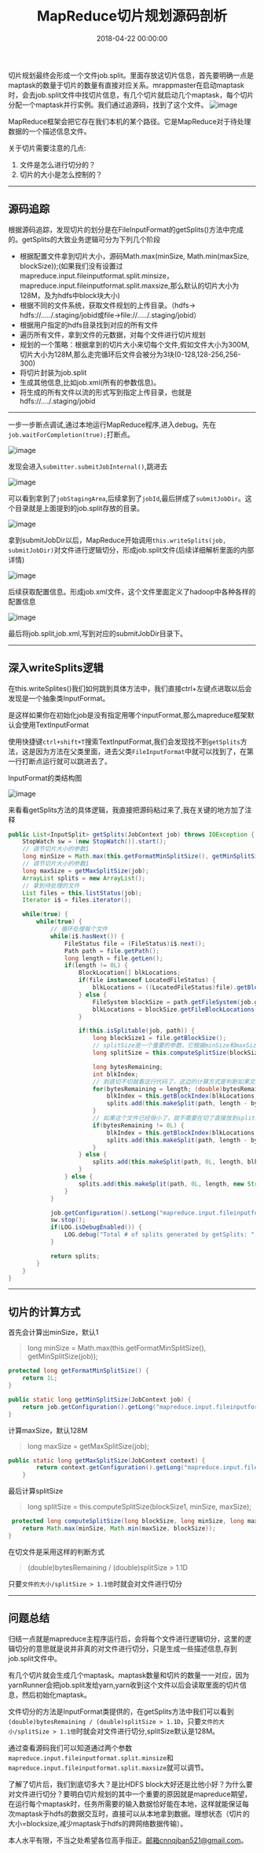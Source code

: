 ﻿---
layout: post
title: MapReduce切片规划源码剖析
date: 2018-04-22 00:00:00
categories: 大数据
tags: MapReduce
---


切片规划最终会形成一个文件job.split。里面存放这切片信息，首先要明确一点是maptask的数量于切片的数量有直接对应关系。mrappmaster在启动maptask时，会去job.split文件中找切片信息，有几个切片就启动几个maptask，每个切片分配一个maptask并行实例。我们通过追源码，找到了这个文件。
![image](https://i.loli.net/2019/07/02/5d1aaf3d1623e18146.jpg)

MapReduce框架会把它存在我们本机的某个路径。它是MapReduce对于待处理数据的一个描述信息文件。

关于切片需要注意的几点:

 1. 文件是怎么进行切分的？
 2. 切片的大小是怎么控制的？


----------


## 源码追踪

根据源码追踪，发现切片的划分是在FileInputFormat的getSplits()方法中完成的。getSplits的大致业务逻辑可分为下列几个阶段

* 根据配置文件拿到切片大小，源码Math.max(minSize, Math.min(maxSize, blockSize));(如果我们没有设置过mapreduce.input.fileinputformat.split.minsize，mapreduce.input.fileinputformat.split.maxsize,那么默认的切片大小为128M，及为hdfs中block块大小)
* 根据不同的文件系统，获取文件规划的上传目录。（hdfs-> hdfs://...../.staging/jobid或file->file://...../.staging/jobid）
* 根据用户指定的hdfs目录找到对应的所有文件
* 遍历所有文件，拿到文件的元数据，对每个文件进行切片规划
* 规划的一个策略：根据拿到的切片大小来切每个文件,假如文件大小为300M,切片大小为128M,那么走完循环后文件会被分为3块(0-128,128-256,256-300)
* 将切片封装为job.split
* 生成其他信息,比如job.xml(所有的参数信息)。
* 将生成的所有文件以流的形式写到指定上传目录，也就是hdfs://..../.staging/jobid


----------

一步一步断点调试,通过本地运行MapReduce程序,进入debug。先在`job.waitForCompletion(true);`打断点。

![image](https://i.loli.net/2019/07/02/5d1aaf4a3e7fb29757.jpg)

发现会进入`submitter.submitJobInternal()`,跳进去

![image](https://i.loli.net/2019/07/02/5d1aaf55c689225911.jpg)

可以看到拿到了`jobStagingArea`,后续拿到了`jobId`,最后拼成了`submitJobDir`。这个目录就是上面提到的job.split存放的目录。

![image](https://i.loli.net/2019/07/02/5d1aaf608a04477982.jpg)

拿到submitJobDir以后，MapReduce开始调用`this.writeSplits(job, submitJobDir)`对文件进行逻辑切分，形成job.split文件(后续详细解析里面的内部详情)

![image](https://i.loli.net/2019/07/02/5d1aaf6f0d49492866.jpg)

后续获取配置信息。形成job.xml文件，这个文件里面定义了hadoop中各种各样的配置信息

![image](https://i.loli.net/2019/07/02/5d1aaf7bc14b539508.jpg)

最后将job.split,job.xml,写到对应的submitJobDir目录下。


----------


## 深入writeSplits逻辑

在this.writeSplites()我们如何跳到具体方法中，我们直接ctrl+左键点进取以后会发现是一个抽象类InputFormat。

是这样如果你在初始化job是没有指定用哪个inputFormat,那么mapreduce框架默认会使用TextInputFormat

使用快捷键`ctrl+shift+T`搜索TextInputFormat,我们会发现找不到`getSplits`方法，这是因为方法在父类里面，进去父类`FileInputFormat`中就可以找到了，在第一行打断点运行就可以跳进去了。

InputFormat的类结构图

![image](https://i.loli.net/2019/07/02/5d1aaf837122867524.jpg)

来看看getSplits方法的具体逻辑，我直接把源码粘过来了,我在关键的地方加了注释

```java
public List<InputSplit> getSplits(JobContext job) throws IOException {
    StopWatch sw = (new StopWatch()).start();
	// 调节切片大小的参数1
    long minSize = Math.max(this.getFormatMinSplitSize(), getMinSplitSize(job));
    // 调节切片大小的参数1        
	long maxSize = getMaxSplitSize(job);
    ArrayList splits = new ArrayList();
    // 拿到待处理的文件
    List files = this.listStatus(job);
    Iterator i$ = files.iterator();

    while(true) {
        while(true) {
	        // 循环处理每个文件
            while(i$.hasNext()) {
                FileStatus file = (FileStatus)i$.next();
                Path path = file.getPath();
                long length = file.getLen();
                if(length != 0L) {
                    BlockLocation[] blkLocations;
                    if(file instanceof LocatedFileStatus) {
                        blkLocations = ((LocatedFileStatus)file).getBlockLocations();
                    } else {
                        FileSystem blockSize = path.getFileSystem(job.getConfiguration());
                        blkLocations = blockSize.getFileBlockLocations(file, 0L, length);
                    }

                    if(this.isSplitable(job, path)) {
                        long blockSize1 = file.getBlockSize();
		                // splitSize是一个重要的参数，它根据minSize和maxSize计算出切片的大小（点进查看计算方式）
                        long splitSize = this.computeSplitSize(blockSize1, minSize, maxSize);

                        long bytesRemaining;
                        int blkIndex;
		                // 到底切不切就看这行代码了，这边的计算方式是判断如果文件的大小比splitSize大的话就对文件进行切分，否则就不要在切了，因为它已经很小了。
                        for(bytesRemaining = length; (double)bytesRemaining / (double)splitSize > 1.1D; bytesRemaining -= splitSize) {
                            blkIndex = this.getBlockIndex(blkLocations, length - bytesRemaining);
                            splits.add(this.makeSplit(path, length - bytesRemaining, splitSize, blkLocations[blkIndex].getHosts(), blkLocations[blkIndex].getCachedHosts()));
                        }
                        // 如果这个文件已经很小了，就不需要在切了直接放到splits中。
                        if(bytesRemaining != 0L) {
                            blkIndex = this.getBlockIndex(blkLocations, length - bytesRemaining);
                            splits.add(this.makeSplit(path, length - bytesRemaining, bytesRemaining, blkLocations[blkIndex].getHosts(), blkLocations[blkIndex].getCachedHosts()));
                        }
                    } else {
                        splits.add(this.makeSplit(path, 0L, length, blkLocations[0].getHosts(), blkLocations[0].getCachedHosts()));
                    }
                } else {
                    splits.add(this.makeSplit(path, 0L, length, new String[0]));
                }
            }

            job.getConfiguration().setLong("mapreduce.input.fileinputformat.numinputfiles", (long)files.size());
            sw.stop();
            if(LOG.isDebugEnabled()) {
                LOG.debug("Total # of splits generated by getSplits: " + splits.size() + ", TimeTaken: " + sw.now(TimeUnit.MILLISECONDS));
            }

            return splits;
        }
    }
}
```


----------


## 切片的计算方式

首先会计算出minSize，默认1

> long minSize = Math.max(this.getFormatMinSplitSize(), getMinSplitSize(job));

```java
protected long getFormatMinSplitSize() {
    return 1L;
}

public static long getMinSplitSize(JobContext job) {
    return job.getConfiguration().getLong("mapreduce.input.fileinputformat.split.minsize", 1L);
}
```

计算maxSize，默认128M

> long maxSize = getMaxSplitSize(job);

```java
public static long getMaxSplitSize(JobContext context) {
        return context.getConfiguration().getLong("mapreduce.input.fileinputformat.split.maxsize", 9223372036854775807L);
    }
```

最后计算splitSize

> long splitSize = this.computeSplitSize(blockSize1, minSize, maxSize);

```java
 protected long computeSplitSize(long blockSize, long minSize, long maxSize) {
    return Math.max(minSize, Math.min(maxSize, blockSize));
}
```

在切文件是采用这样的判断方式

> (double)bytesRemaining / (double)splitSize > 1.1D

只要`文件的大小/splitSize > 1.1倍`时就会对文件进行切分


----------


## 问题总结

归结一点就是mapreduce主程序运行后，会将每个文件进行逻辑切分，这里的逻辑切分的意思就是说并非真的对文件进行切分，只是生成一些描述信息,存到job.split文件中。

有几个切片就会生成几个maptask。maptask数量和切片的数量一一对应，因为yarnRunner会把job.split发给yarn,yarn收到这个文件以后会读取里面的切片信息，然后初始化maptask。

文件切分的方法是InputFormat类提供的，在getSplits方法中我们可以看到`(double)bytesRemaining / (double)splitSize > 1.1D`，只要`文件的大小/splitSize > 1.1倍`时就会对文件进行切分,splitSize默认是128M。

通过查看源码我们可以知道通过两个参数`mapreduce.input.fileinputformat.split.minsize`和`mapreduce.input.fileinputformat.split.maxsize`就可以调节。

了解了切片后，我们到底切多大？是比HDFS block大好还是比他小好？为什么要对文件进行切分？要明白切片规划的其中一个重要的原因就是mapreduce期望，在运行每个maptask时，任务所需要的输入数据恰好能在本地，这样就能保证每次maptask于hdfs的数据交互时，直接可以从本地拿到数据。理想状态（切片的大小=blocksize,减少maptask于hdfs的跨网络数据传输）。

本人水平有限，不当之处希望各位高手指正。邮箱cnnqjban521@gmail.com。